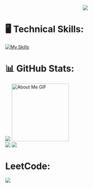 <!--
** shubham8528 / shubham8528 ** is a ✨ _special_ ✨ repository because its`README.md`(this file) appears on your GitHub profile.

Here are some ideas to get you started:

- 🔭 I’m currently working on ...
- 🌱 I’m currently learning ...
- 👯 I’m looking to collaborate on ...
- 🤔 I’m looking for help with ...
- 💬 Ask me about ...
- 📫 How to reach me: ...
- 😄 Pronouns: ...
- ⚡ Fun fact: ...
-->

<p align="center">
<img src="https://readme-typing-svg.herokuapp.com?color=E22FE4&width=380&height=28&lines=Hi👋+I'm+Shubham+Bisht..;Software+Developer;&center=true"></a></p>
</p>
    
# 🖥️ Technical Skills:
[![My Skills](https://skillicons.dev/icons?i=js,html,css,wasm)](https://skillicons.dev)


# 📊 GitHub Stats:

![](https://github-readme-stats.vercel.app/api/top-langs/?username=shubham8528&theme=radical&border=false&include_all_commits=true&count_private=true&layout=compact)
<img src="https://github.com/7oSkaaa/7oSkaaa/blob/main/Images/about_me.gif?raw=true" alt="About Me GIF" width="180px">
<br/>
![](https://github-readme-stats.vercel.app/api?username=shubham8528&theme=radical&_border=false&include_all_commits=true&count_private=true)
![](https://github-readme-streak-stats.herokuapp.com/?user=shubham8528&theme=radical&hide_border=false)
<br />
                
 # LeetCode:
 
![](https://leetcard.jacoblin.cool/shubham8528?site=https://leetcode.com/progress/)
          
       
